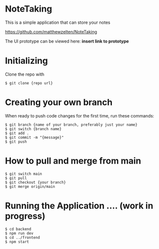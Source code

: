# NoteTaking
This is a simple application that can store your notes

https://github.com/matthewzelten/NoteTaking

The UI prototype can be viewed here: ____insert link to prototype____

# Initializing

Clone the repo with
```
$ git clone {repo url}
```

# Creating your own branch

When ready to push code changes for the first time, run these commands:
```
$ git branch {name of your branch, preferably just your name}
$ git switch {branch name}
$ git add .
$ git commit -m "{message}"
$ git push
```
# How to pull and merge from main
```
$ git switch main
$ git pull
$ git checkout {your branch}
$ git merge origin/main
```
# Running the Application .... (work in progress)
```
$ cd backend
$ npm run dev
$ cd ../frontend
$ npm start
```

